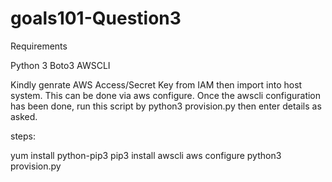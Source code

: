 # goals101-Question3

Requirements 

Python 3
Boto3
AWSCLI

Kindly genrate AWS Access/Secret Key from IAM then import into host system. This can be done via aws configure.
Once the awscli configuration has been done, run this script by python3 provision.py then enter details as asked.

steps:

yum install python-pip3
pip3 install awscli
aws configure
python3 provision.py
